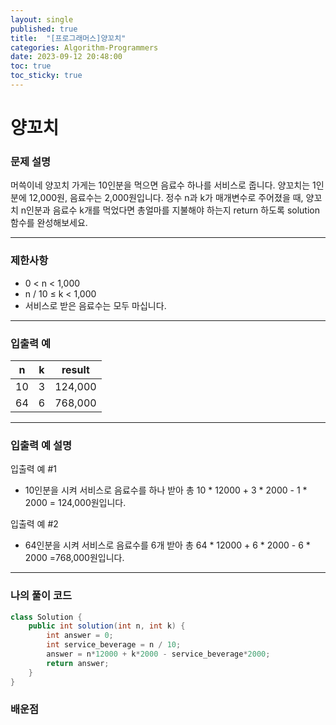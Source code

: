 ```yaml
---
layout: single
published: true
title:  "[프로그래머스]양꼬치"
categories: Algorithm-Programmers
date: 2023-09-12 20:48:00
toc: true
toc_sticky: true
---
```


# 양꼬치

### 문제 설명

머쓱이네 양꼬치 가게는 10인분을 먹으면 음료수 하나를 서비스로 줍니다. 양꼬치는 1인분에 12,000원, 음료수는 2,000원입니다. 정수 n과 k가 매개변수로 주어졌을 때, 양꼬치 n인분과 음료수 k개를 먹었다면 총얼마를 지불해야 하는지 return 하도록 solution 함수를 완성해보세요.

----------------

### 제한사항

* 0 < n < 1,000
* n / 10 ≤ k < 1,000
* 서비스로 받은 음료수는 모두 마십니다.

----------------

### 입출력 예


|n	|k	|result|
|---|---|---|
|10	|3	|124,000|
|64	|6	|768,000|



  
----------------
### 입출력 예 설명

입출력 예 #1  

* 10인분을 시켜 서비스로 음료수를 하나 받아 총 10 * 12000 + 3 * 2000 - 1 * 2000 = 124,000원입니다.
  

입출력 예 #2  

* 64인분을 시켜 서비스로 음료수를 6개 받아 총 64 * 12000 + 6 * 2000 - 6 * 2000 =768,000원입니다.



----------------

### 나의 풀이 코드

```java
class Solution {
    public int solution(int n, int k) {
        int answer = 0;
        int service_beverage = n / 10;
        answer = n*12000 + k*2000 - service_beverage*2000;
        return answer;
    }
}
```
<p>

</p>



### 배운점
